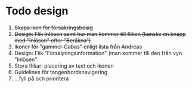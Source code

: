 # Todo design

1. ~~Skapa ikon för försäkringsbolag~~
2. ~~Design: Flik Inlösen samt hur man kommer till fliken (kanske en knapp med "Inlösen" efter "Beräkna")~~
3. ~~Ikoner för "gammel-Cabas" enligt lista från Andreas~~
4. Design: Flik "Försäljningsinformation" (man kommer till den från vyn "Inlösen"
3. Stora flikar: placering av text och ikonen
5. Guidelines för tangenbordsnavigering
6. …fyll på och prioritera
